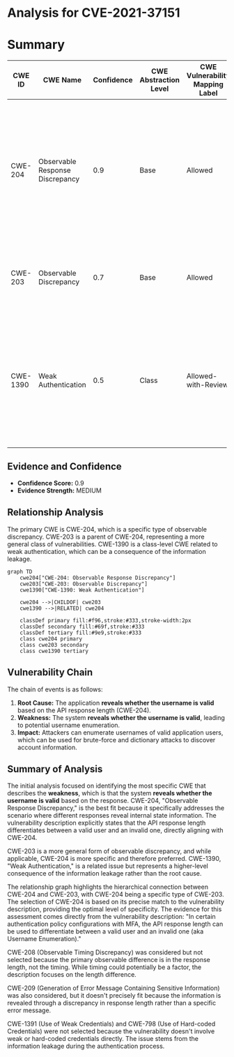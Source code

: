 # Analysis for CVE-2021-37151

# Summary
| CWE ID | CWE Name | Confidence | CWE Abstraction Level | CWE Vulnerability Mapping Label | CWE-Vulnerability Mapping Notes |
|---|---|---|---|---|---|
| CWE-204 | Observable Response Discrepancy | 0.9 | Base | Allowed | Primary CWE. The vulnerability reveals whether a username is valid based on the length of the API response, which aligns with the definition of an observable response discrepancy.|
| CWE-203 | Observable Discrepancy | 0.7 | Base | Allowed | Secondary CWE. This is a more general CWE that encompasses observable differences. |
| CWE-1390 | Weak Authentication | 0.5 | Class | Allowed-with-Review | Secondary CWE. The vulnerability can lead to weak authentication by allowing attackers to enumerate valid usernames, making brute-force attacks easier.|

## Evidence and Confidence

*   **Confidence Score:** 0.9
*   **Evidence Strength:** MEDIUM

## Relationship Analysis
The primary CWE is CWE-204, which is a specific type of observable discrepancy. CWE-203 is a parent of CWE-204, representing a more general class of vulnerabilities. CWE-1390 is a class-level CWE related to weak authentication, which can be a consequence of the information leakage.

```mermaid
graph TD
    cwe204["CWE-204: Observable Response Discrepancy"]
    cwe203["CWE-203: Observable Discrepancy"]
    cwe1390["CWE-1390: Weak Authentication"]
    
    cwe204 -->|CHILDOF| cwe203
    cwe1390 -->|RELATED| cwe204
    
    classDef primary fill:#f96,stroke:#333,stroke-width:2px
    classDef secondary fill:#69f,stroke:#333
    classDef tertiary fill:#9e9,stroke:#333
    class cwe204 primary
    class cwe203 secondary
    class cwe1390 tertiary
```

## Vulnerability Chain
The chain of events is as follows:
1.  **Root Cause:** The application **reveals whether the username is valid** based on the API response length (CWE-204).
2.  **Weakness:** The system **reveals whether the username is valid**, leading to potential username enumeration.
3.  **Impact:** Attackers can enumerate usernames of valid application users, which can be used for brute-force and dictionary attacks to discover account information.

## Summary of Analysis
The initial analysis focused on identifying the most specific CWE that describes the **weakness**, which is that the system **reveals whether the username is valid** based on the response. CWE-204, "Observable Response Discrepancy," is the best fit because it specifically addresses the scenario where different responses reveal internal state information. The vulnerability description explicitly states that the API response length differentiates between a valid user and an invalid one, directly aligning with CWE-204.

CWE-203 is a more general form of observable discrepancy, and while applicable, CWE-204 is more specific and therefore preferred. CWE-1390, "Weak Authentication," is a related issue but represents a higher-level consequence of the information leakage rather than the root cause.

The relationship graph highlights the hierarchical connection between CWE-204 and CWE-203, with CWE-204 being a specific type of CWE-203. The selection of CWE-204 is based on its precise match to the vulnerability description, providing the optimal level of specificity. The evidence for this assessment comes directly from the vulnerability description: "In certain authentication policy configurations with MFA, the API response length can be used to differentiate between a valid user and an invalid one (aka Username Enumeration)."

CWE-208 (Observable Timing Discrepancy) was considered but not selected because the primary observable difference is in the response length, not the timing. While timing could potentially be a factor, the description focuses on the length difference.

CWE-209 (Generation of Error Message Containing Sensitive Information) was also considered, but it doesn't precisely fit because the information is revealed through a discrepancy in response length rather than a specific error message.

CWE-1391 (Use of Weak Credentials) and CWE-798 (Use of Hard-coded Credentials) were not selected because the vulnerability doesn't involve weak or hard-coded credentials directly. The issue stems from the information leakage during the authentication process.
